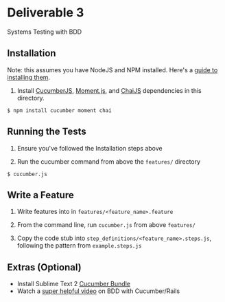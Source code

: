 # Deliverable 3

Systems Testing with BDD

## Installation

Note: this assumes you have NodeJS and NPM installed. Here's a [guide to installing them](http://www.joyent.com/blog/installing-node-and-npm/).

1. Install [CucumberJS](https://github.com/cucumber/cucumber-js), [Moment.js](https://github.com/moment/moment), and [ChaiJS](http://chaijs.com/) dependencies in this directory.

```
$ npm install cucumber moment chai
```

## Running the Tests

1. Ensure you've followed the Installation steps above

2. Run the cucumber command from above the `features/` directory

```
$ cucumber.js
```

## Write a Feature

1. Write features into in `features/<feature_name>.feature`

2. From the command line, run `cucumber.js` from above `features/`

3. Copy the code stub into `step_definitions/<feature_name>.steps.js`, following the pattern from `example.steps.js`


## Extras (Optional)

- Install Sublime Text 2 [Cucumber Bundle](https://github.com/npverni/cucumber-sublime2-bundle)
- Watch a [super helpful video](http://blog.codeship.io/2013/04/30/bdd-with-cucumber.html) on BDD with Cucumber/Rails
